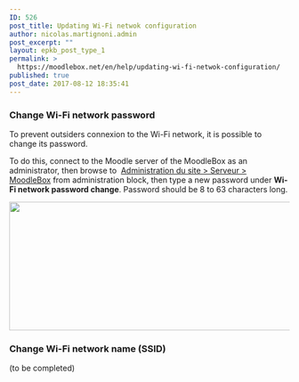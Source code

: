 ```yaml
---
ID: 526
post_title: Updating Wi-Fi netwok configuration
author: nicolas.martignoni.admin
post_excerpt: ""
layout: epkb_post_type_1
permalink: >
  https://moodlebox.net/en/help/updating-wi-fi-netwok-configuration/
published: true
post_date: 2017-08-12 18:35:41
---
```

<h3>Change Wi-Fi network password</h3>
To prevent outsiders connexion to the Wi-Fi network, it is possible to change its password.

To do this, connect to the Moodle server of the MoodleBox as an administrator, then browse to  <a href="http://moodlebox.home/admin/tool/moodlebox/index.php" target="_blank" rel="noopener">Administration du site &gt; Serveur &gt; MoodleBox</a> from administration block, then type a new password under <strong>Wi-Fi network password change</strong>. Password should be 8 to 63 characters long.

<a href="https://moodlebox.net/en/wp-content/uploads/sites/3/2017/08/wifipassword-en.png"><img class="alignnone size-full wp-image-529" src="https://moodlebox.net/en/wp-content/uploads/sites/3/2017/08/wifipassword-en.png" alt="" width="786" height="231" /></a>
<h3>Change Wi-Fi network name (SSID)</h3>
(to be completed)